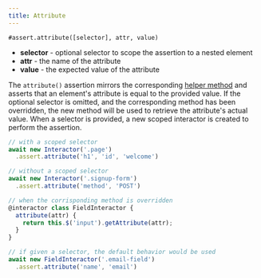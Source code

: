 ```yaml
---
title: Attribute
---
```


`#assert.attribute([selector], attr, value)`

- **selector** - optional selector to scope the assertion to a nested element
- **attr** - the name of the attribute
- **value** - the expected value of the attribute

The `attribute()` assertion mirrors the corresponding [helper
method](/helpers/attribute) and asserts that an element's attribute is equal to
the provided value. If the optional selector is omitted, and the corresponding
method has been overridden, the new method will be used to retrieve the
attribute's actual value. When a selector is provided, a new scoped interactor
is created to perform the assertion.

``` javascript
// with a scoped selector
await new Interactor('.page')
  .assert.attribute('h1', 'id', 'welcome')

// without a scoped selector
await new Interactor('.signup-form')
  .assert.attribute('method', 'POST')

// when the corrisponding method is overridden
@interactor class FieldInteractor {
  attribute(attr) {
    return this.$('input').getAttribute(attr);
  }
}

// if given a selector, the default behavior would be used
await new FieldInteractor('.email-field')
  .assert.attribute('name', 'email')
```
